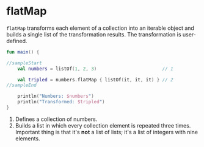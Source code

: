 # flatMap

`flatMap` transforms each element of a collection into an iterable object and builds a single list of the transformation results. The transformation is user-defined. 

<div class="language-kotlin" theme="idea" data-min-compiler-version="1.3">

```kotlin
fun main() {

//sampleStart
    val numbers = listOf(1, 2, 3)                        // 1

    val tripled = numbers.flatMap { listOf(it, it, it) } // 2
//sampleEnd

    println("Numbers: $numbers")
    println("Transformed: $tripled")
}
```

</div>

1. Defines a collection of numbers.
2. Builds a list in which every collection element is repeated three times. Important thing is that it's **not** a list of lists; it's a list of integers with nine elements. 
